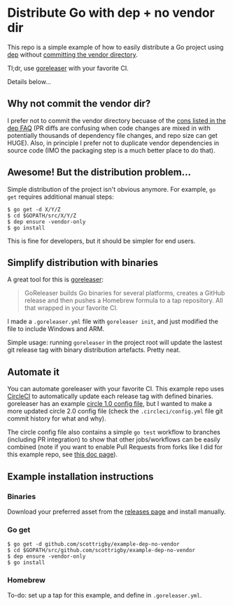 # Distribute Go with dep + no vendor dir

This repo is a simple example of how to easily distribute a Go project using [dep](https://github.com/golang/dep) without [committing the vendor directory](https://github.com/golang/dep/blob/master/docs/FAQ.md#should-i-commit-my-vendor-directory).

Tl;dr, use [goreleaser](https://github.com/goreleaser/goreleaser) with your favorite CI.

Details below…

## Why not commit the vendor dir?

I prefer not to commit the vendor directory becuase of the [cons listed in the dep FAQ](https://github.com/golang/dep/blob/master/docs/FAQ.md#should-i-commit-my-vendor-directory) (PR diffs are confusing when code changes are mixed in with potentially thousands of dependency file changes, and repo size can get HUGE). Also, in principle I prefer not to duplicate vendor dependencies in source code (IMO the packaging step is a much better place to do that).

## Awesome! But the distribution problem…

Simple distribution of the project isn't obvious anymore. For example, `go get` requires additional manual steps:
```console
$ go get -d X/Y/Z
$ cd $GOPATH/src/X/Y/Z
$ dep ensure -vendor-only
$ go install
```

This is fine for developers, but it should be simpler for end users.

## Simplify distribution with binaries

A great tool for this is [goreleaser](https://github.com/goreleaser/goreleaser):
> GoReleaser builds Go binaries for several platforms, creates a GitHub release and then pushes a Homebrew formula to a tap repository. All that wrapped in your favorite CI.

I made a `.goreleaser.yml` file with `goreleaser init`, and just modified the file to include Windows and ARM.

Simple usage: running `goreleaser` in the project root will update the lastest git release tag with binary distribution artefacts. Pretty neat.

## Automate it

You can automate goreleaser with your favorite CI. This example repo uses [CircleCI](https://circleci.com) to automatically update each release tag with defined binaries. goreleaser has an example [circle 1.0 config file](https://goreleaser.com/#circle), but I wanted to make a more updated circle 2.0 config file (check the `.circleci/config.yml` file git commit history for what and why).

The circle config file also contains a simple `go test` workflow to branches (including PR integration) to show that other jobs/workflows can be easily combined (note if you want to enable Pull Requests from forks like I did for this example repo, see [this doc page](https://circleci.com/docs/2.0/oss/#build-pull-requests-from-forked-repositories)).

## Example installation instructions

### Binaries

Download your preferred asset from the [releases page](https://github.com/scottrigby/example-dep-no-vendor/releases) and install manually.

### Go get

```console
$ go get -d github.com/scottrigby/example-dep-no-vendor
$ cd $GOPATH/src/github.com/scottrigby/example-dep-no-vendor
$ dep ensure -vendor-only
$ go install
```

### Homebrew

To-do: set up a tap for this example, and define in `.goreleaser.yml`.
